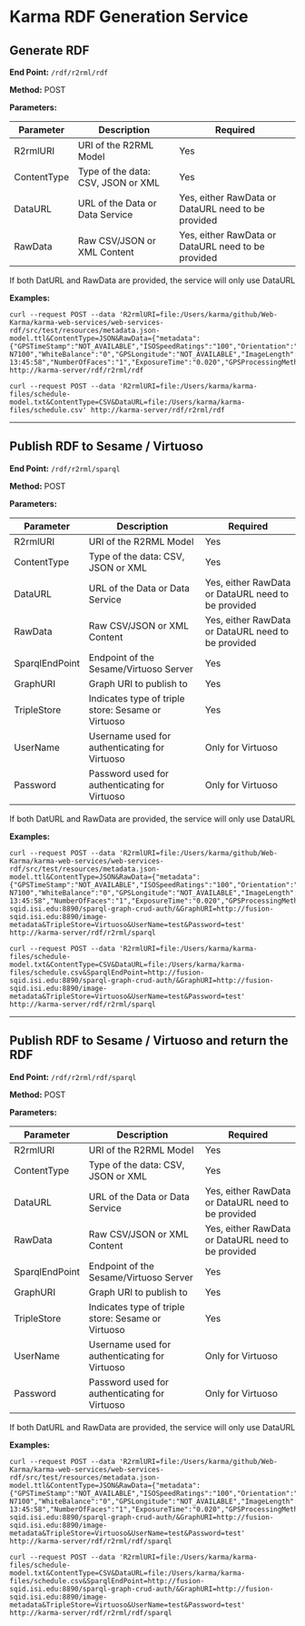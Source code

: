 Karma RDF Generation Service
================================



## Generate RDF

**End Point:** ```/rdf/r2rml/rdf```

**Method:** POST

**Parameters:**

| Parameter | Description | Required |
| --------- | ----------- | -------- |
| R2rmlURI  | URI of the R2RML Model | Yes |
| ContentType | Type of the data: CSV, JSON or XML | Yes |
| DataURL | URL of the Data or Data Service | Yes, either RawData or DataURL need to be provided |
| RawData | Raw CSV/JSON or XML Content | Yes, either RawData or DataURL need to be provided |

If both DatURL and RawData are provided, the service will only use DataURL

**Examples:**
```
curl --request POST --data 'R2rmlURI=file:/Users/karma/github/Web-Karma/karma-web-services/web-services-rdf/src/test/resources/metadata.json-model.ttl&ContentType=JSON&RawData={"metadata":{"GPSTimeStamp":"NOT_AVAILABLE","ISOSpeedRatings":"100","Orientation":"6","Model":"GT-N7100","WhiteBalance":"0","GPSLongitude":"NOT_AVAILABLE","ImageLength":"2448","FocalLength":"3.7","HasFaces":"1","ImageName":"20140707_134558.jpg","GPSDateStamp":"NOT_AVAILABLE","Flash":"0","DateTime":"2014:07:07 13:45:58","NumberOfFaces":"1","ExposureTime":"0.020","GPSProcessingMethod":"NOT_AVAILABLE","FNumber":"2.6","ImageWidth":"3264","GPSLatitude":"NOT_AVAILABLE","GPSAltitudeRef":"-1","Make":"SAMSUNG","GPSAltitude":"-1.0"}}' http://karma-server/rdf/r2rml/rdf
```

```
curl --request POST --data 'R2rmlURI=file:/Users/karma/karma-files/schedule-model.txt&ContentType=CSV&DataURL=file:/Users/karma/karma-files/schedule.csv' http://karma-server/rdf/r2rml/rdf
```


----------
## Publish RDF to Sesame / Virtuoso
**End Point:** ```/rdf/r2rml/sparql```

**Method:** POST

**Parameters:**

| Parameter | Description | Required |
| --------- | ----------- | -------- |
| R2rmlURI  | URI of the R2RML Model | Yes |
| ContentType | Type of the data: CSV, JSON or XML | Yes |
| DataURL | URL of the Data or Data Service | Yes, either RawData or DataURL need to be provided |
| RawData | Raw CSV/JSON or XML Content | Yes, either RawData or DataURL need to be provided |
| SparqlEndPoint | Endpoint of the Sesame/Virtuoso Server | Yes |
| GraphURI | Graph URI to publish to | Yes |
| TripleStore | Indicates type of triple store: Sesame or Virtuoso | Yes |
| UserName | Username used for authenticating for Virtuoso | Only for Virtuoso |
| Password | Password used for authenticating for Virtuoso | Only for Virtuoso |

If both DatURL and RawData are provided, the service will only use DataURL

**Examples:**
```
curl --request POST --data 'R2rmlURI=file:/Users/karma/github/Web-Karma/karma-web-services/web-services-rdf/src/test/resources/metadata.json-model.ttl&ContentType=JSON&RawData={"metadata":{"GPSTimeStamp":"NOT_AVAILABLE","ISOSpeedRatings":"100","Orientation":"6","Model":"GT-N7100","WhiteBalance":"0","GPSLongitude":"NOT_AVAILABLE","ImageLength":"2448","FocalLength":"3.7","HasFaces":"1","ImageName":"20140707_134558.jpg","GPSDateStamp":"NOT_AVAILABLE","Flash":"0","DateTime":"2014:07:07 13:45:58","NumberOfFaces":"1","ExposureTime":"0.020","GPSProcessingMethod":"NOT_AVAILABLE","FNumber":"2.6","ImageWidth":"3264","GPSLatitude":"NOT_AVAILABLE","GPSAltitudeRef":"-1","Make":"SAMSUNG","GPSAltitude":"-1.0"}}&SparqlEndPoint=http://fusion-sqid.isi.edu:8890/sparql-graph-crud-auth/&GraphURI=http://fusion-sqid.isi.edu:8890/image-metadata&TripleStore=Virtuoso&UserName=test&Password=test' http://karma-server/rdf/r2rml/sparql
```

```
curl --request POST --data 'R2rmlURI=file:/Users/karma/karma-files/schedule-model.txt&ContentType=CSV&DataURL=file:/Users/karma/karma-files/schedule.csv&SparqlEndPoint=http://fusion-sqid.isi.edu:8890/sparql-graph-crud-auth/&GraphURI=http://fusion-sqid.isi.edu:8890/image-metadata&TripleStore=Virtuoso&UserName=test&Password=test' http://karma-server/rdf/r2rml/sparql
```

----------
## Publish RDF to Sesame / Virtuoso and return the RDF

**End Point:** ```/rdf/r2rml/rdf/sparql```

**Method:** POST

**Parameters:**

| Parameter | Description | Required |
| --------- | ----------- | -------- |
| R2rmlURI  | URI of the R2RML Model | Yes |
| ContentType | Type of the data: CSV, JSON or XML | Yes |
| DataURL | URL of the Data or Data Service | Yes, either RawData or DataURL need to be provided |
| RawData | Raw CSV/JSON or XML Content | Yes, either RawData or DataURL need to be provided |
| SparqlEndPoint | Endpoint of the Sesame/Virtuoso Server | Yes |
| GraphURI | Graph URI to publish to | Yes |
| TripleStore | Indicates type of triple store: Sesame or Virtuoso | Yes |
| UserName | Username used for authenticating for Virtuoso | Only for Virtuoso |
| Password | Password used for authenticating for Virtuoso | Only for Virtuoso |

If both DatURL and RawData are provided, the service will only use DataURL

**Examples:**
```
curl --request POST --data 'R2rmlURI=file:/Users/karma/github/Web-Karma/karma-web-services/web-services-rdf/src/test/resources/metadata.json-model.ttl&ContentType=JSON&RawData={"metadata":{"GPSTimeStamp":"NOT_AVAILABLE","ISOSpeedRatings":"100","Orientation":"6","Model":"GT-N7100","WhiteBalance":"0","GPSLongitude":"NOT_AVAILABLE","ImageLength":"2448","FocalLength":"3.7","HasFaces":"1","ImageName":"20140707_134558.jpg","GPSDateStamp":"NOT_AVAILABLE","Flash":"0","DateTime":"2014:07:07 13:45:58","NumberOfFaces":"1","ExposureTime":"0.020","GPSProcessingMethod":"NOT_AVAILABLE","FNumber":"2.6","ImageWidth":"3264","GPSLatitude":"NOT_AVAILABLE","GPSAltitudeRef":"-1","Make":"SAMSUNG","GPSAltitude":"-1.0"}}&SparqlEndPoint=http://fusion-sqid.isi.edu:8890/sparql-graph-crud-auth/&GraphURI=http://fusion-sqid.isi.edu:8890/image-metadata&TripleStore=Virtuoso&UserName=test&Password=test' http://karma-server/rdf/r2rml/rdf/sparql
```

```
curl --request POST --data 'R2rmlURI=file:/Users/karma/karma-files/schedule-model.txt&ContentType=CSV&DataURL=file:/Users/karma/karma-files/schedule.csv&SparqlEndPoint=http://fusion-sqid.isi.edu:8890/sparql-graph-crud-auth/&GraphURI=http://fusion-sqid.isi.edu:8890/image-metadata&TripleStore=Virtuoso&UserName=test&Password=test' http://karma-server/rdf/r2rml/rdf/sparql
```



	
